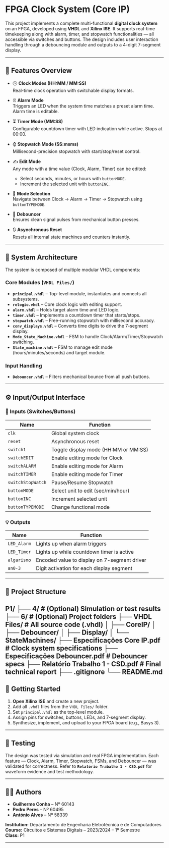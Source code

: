 # FPGA Clock System (Core IP)

This project implements a complete multi-functional **digital clock system** on an FPGA, developed using **VHDL** and **Xilinx ISE**. It supports real-time timekeeping along with alarm, timer, and stopwatch functionalities — all accessible via switches and buttons. The design includes user interaction handling through a debouncing module and outputs to a 4-digit 7-segment display.

---

## 🧠 Features Overview

- 🕒 **Clock Modes (HH:MM / MM:SS)**  
  Real-time clock operation with switchable display formats.

- ⏰ **Alarm Mode**  
  Triggers an LED when the system time matches a preset alarm time. Alarm time is editable.

- ⏳ **Timer Mode (MM:SS)**  
  Configurable countdown timer with LED indication while active. Stops at 00:00.

- ⌚ **Stopwatch Mode (SS:msms)**  
  Millisecond-precision stopwatch with start/stop/reset control.

- ✍️ **Edit Mode**  
  Any mode with a time value (Clock, Alarm, Timer) can be edited:
  - Select seconds, minutes, or hours with `buttonMODE`.
  - Increment the selected unit with `buttonINC`.

- 🔁 **Mode Selection**  
  Navigate between Clock → Alarm → Timer → Stopwatch using `buttonTYPEMODE`.

- 🧼 **Debouncer**  
  Ensures clean signal pulses from mechanical button presses.

- 🔃 **Asynchronous Reset**  
  Resets all internal state machines and counters instantly.

---

## 🧩 System Architecture

The system is composed of multiple modular VHDL components:

### Core Modules (`VHDL Files/`)
- **`principal.vhdl`** – Top-level module, instantiates and connects all subsystems.
- **`relogio.vhdl`** – Core clock logic with editing support.
- **`alarm.vhdl`** – Holds target alarm time and LED logic.
- **`timer.vhdl`** – Implements a countdown timer that starts/stops.
- **`stopwatch.vhdl`** – Free-running stopwatch with millisecond accuracy.
- **`conv_displays.vhdl`** – Converts time digits to drive the 7-segment display.
- **`Mode_State_Machine.vhdl`** – FSM to handle Clock/Alarm/Timer/Stopwatch switching.
- **`State_machine.vhdl`** – FSM to manage edit mode (hours/minutes/seconds) and target module.

### Input Handling
- **`Debouncer.vhdl`** – Filters mechanical bounce from all push buttons.

---

## ⚙️ Input/Output Interface

### 🧾 Inputs (Switches/Buttons)
| Name             | Function                                 |
|------------------|------------------------------------------|
| `clk`            | Global system clock                      |
| `reset`          | Asynchronous reset                       |
| `switch1`        | Toggle display mode (HH:MM or MM:SS)     |
| `switchEDIT`     | Enable editing mode for Clock            |
| `switchALARM`    | Enable editing mode for Alarm            |
| `switchTIMER`    | Enable editing mode for Timer            |
| `switchStopWatch`| Pause/Resume Stopwatch                   |
| `buttonMODE`     | Select unit to edit (sec/min/hour)       |
| `buttonINC`      | Increment selected unit                  |
| `buttonTYPEMODE` | Change functional mode                   |

### 💡 Outputs
| Name         | Function                                            |
|--------------|-----------------------------------------------------|
| `LED_Alarm`  | Lights up when alarm triggers                       |
| `LED_Timer`  | Lights up while countdown timer is active           |
| `algarismo`  | Encoded value to display on 7-segment driver        |
| `an0-3`      | Digit activation for each display segment           |

---

## 📁 Project Structure
P1/
├── 4/ # (Optional) Simulation or test results
├── 6/ # (Optional) Project folders
├── VHDL Files/ # All source code (.vhdl)
│ ├── CoreIP/
│ ├── Debouncer/
│ ├── Display/
│ └── StateMachines/
├── Especificações Core IP.pdf # Clock system specifications
├── Especificações Debouncer.pdf # Debouncer specs
├── Relatório Trabalho 1 - CSD.pdf # Final technical report
├── .gitignore
└── README.md
---

## 🚀 Getting Started

1. **Open Xilinx ISE** and create a new project.
2. Add all `.vhdl` files from the `VHDL Files/` folder.
3. Set `principal.vhdl` as the top-level module.
4. Assign pins for switches, buttons, LEDs, and 7-segment display.
5. Synthesize, implement, and upload to your FPGA board (e.g., Basys 3).

---

## 🧪 Testing

The design was tested via simulation and real FPGA implementation. Each feature — Clock, Alarm, Timer, Stopwatch, FSMs, and Debouncer — was validated for correctness. Refer to **`Relatório Trabalho 1 - CSD.pdf`** for waveform evidence and test methodology.

---

## 👨‍💻 Authors

- **Guilherme Conha** – Nº 60143  
- **Pedro Peres** – Nº 60495  
- **António Alves** – Nº 58339  

**Institution:** Departamento de Engenharia Eletrotécnica e de Computadores  
**Course:** Circuitos e Sistemas Digitais – 2023/2024 – 1º Semestre  
**Class:** P1

---


